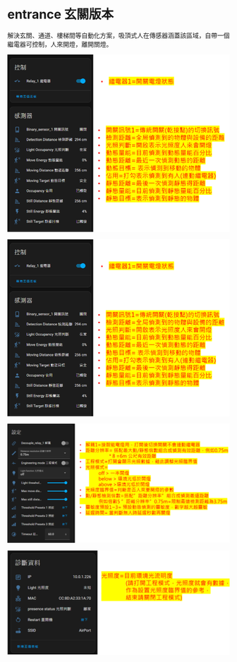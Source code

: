# entrance 玄關版本

解決玄關、通道、樓梯間等自動化方案，吸頂式人在傳感器涵蓋該區域，自帶一個繼電器可控制，人來開燈，離開關燈。

![Mosquitto_broker](/auto_space/image/160026.png)

![Mosquitto_broker](/auto_space/image/160026.png)

![Mosquitto_broker](/auto_space/image/161440.png)

![Mosquitto_broker](/auto_space/image/161811.png)
